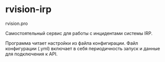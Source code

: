 # rvision-irp
rvision.pro

Самостоятельный сервис для работы с инцидентами системы IRP. 

Программа читает настройки из файла конфигирации.
Файл конфигурации (.yml) включает в себя периодичность запуск и данные для подключения к API.
